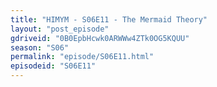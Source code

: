 ```yaml
---
title: "HIMYM - S06E11 - The Mermaid Theory"
layout: "post_episode"
gdriveid: "0B0EpbHcwk0ARWWw4ZTk0OG5KQUU"
season: "S06"
permalink: "episode/S06E11.html"
episodeid: "S06E11"
---
```

